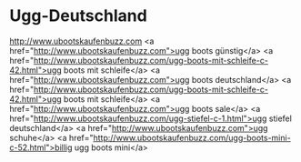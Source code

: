 Ugg-Deutschland
===============

http://www.ubootskaufenbuzz.com &lt;a href="http://www.ubootskaufenbuzz.com">ugg boots günstig&lt;/a> &lt;a href="http://www.ubootskaufenbuzz.com/ugg-boots-mit-schleife-c-42.html">ugg boots mit schleife&lt;/a> &lt;a href="http://www.ubootskaufenbuzz.com">ugg boots deutschland&lt;/a> &lt;a href="http://www.ubootskaufenbuzz.com/ugg-boots-mit-schleife-c-42.html">ugg boots mit schleife&lt;/a> &lt;a href="http://www.ubootskaufenbuzz.com">ugg boots sale&lt;/a> &lt;a href="http://www.ubootskaufenbuzz.com/ugg-stiefel-c-1.html">ugg stiefel deutschland&lt;/a> &lt;a href="http://www.ubootskaufenbuzz.com">ugg schuhe&lt;/a> &lt;a href="http://www.ubootskaufenbuzz.com/ugg-boots-mini-c-52.html">billig ugg boots mini&lt;/a>
